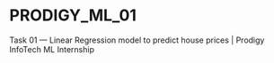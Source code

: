 # PRODIGY_ML_01
Task 01 — Linear Regression model to predict house prices | Prodigy InfoTech ML Internship
